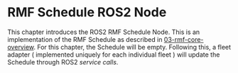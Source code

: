 # RMF Schedule ROS2 Node
This chapter introduces the ROS2 RMF Schedule Node. This is an implementation of the RMF Schedule as described in [03-rmf-core-overview](https://github.com/cnboonhan94/fleet-adapter-tutorial/tree/03-rmf-core-overview). For this chapter, the Schedule will be empty. Following this, a fleet adapter ( implemented uniquely for each individual fleet ) will update the Schedule through ROS2 *service calls*.

